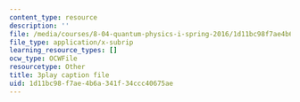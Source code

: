 ```yaml
---
content_type: resource
description: ''
file: /media/courses/8-04-quantum-physics-i-spring-2016/1d11bc98f7ae4b6a341f34ccc40675ae_f079K1f2WQk.srt
file_type: application/x-subrip
learning_resource_types: []
ocw_type: OCWFile
resourcetype: Other
title: 3play caption file
uid: 1d11bc98-f7ae-4b6a-341f-34ccc40675ae
---
```

